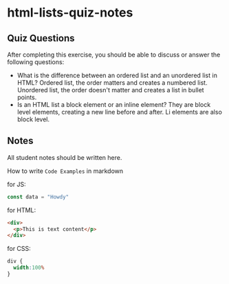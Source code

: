 # html-lists-quiz-notes

## Quiz Questions

After completing this exercise, you should be able to discuss or answer the following questions:

- What is the difference between an ordered list and an unordered list in HTML?
Ordered list, the order matters and creates a numbered list. Unordered list, the order doesn't matter and creates a list in bullet points.
- Is an HTML list a block element or an inline element?
They are block level elements, creating a new line before and after. Li elements are also block level.

## Notes

All student notes should be written here.


How to write `Code Examples` in markdown

for JS:
```javascript
const data = "Howdy"
```

for HTML:
```html
<div>
  <p>This is text content</p>
</div>
```

for CSS:
```css
div {
  width:100%
}
```
